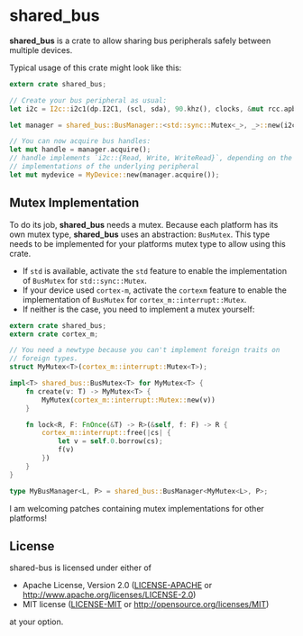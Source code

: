 # shared\_bus

**shared_bus** is a crate to allow sharing bus peripherals safely between multiple devices.

Typical usage of this crate might look like this:
```rust
extern crate shared_bus;

// Create your bus peripheral as usual:
let i2c = I2c::i2c1(dp.I2C1, (scl, sda), 90.khz(), clocks, &mut rcc.apb1);

let manager = shared_bus::BusManager::<std::sync::Mutex<_>, _>::new(i2c);

// You can now acquire bus handles:
let mut handle = manager.acquire();
// handle implements `i2c::{Read, Write, WriteRead}`, depending on the
// implementations of the underlying peripheral
let mut mydevice = MyDevice::new(manager.acquire());
```

## Mutex Implementation
To do its job, **shared_bus** needs a mutex. Because each platform has its own
mutex type, **shared_bus** uses an abstraction: `BusMutex`. This type
needs to be implemented for your platforms mutex type to allow using this
crate.

* If `std` is available, activate the `std` feature to enable the implementation
of `BusMutex` for `std::sync::Mutex`.
* If your device used `cortex-m`, activate the `cortexm` feature to enable the implementation
of `BusMutex` for `cortex_m::interrupt::Mutex`.
* If neither is the case, you need to implement a mutex yourself:

```rust
extern crate shared_bus;
extern crate cortex_m;

// You need a newtype because you can't implement foreign traits on
// foreign types.
struct MyMutex<T>(cortex_m::interrupt::Mutex<T>);

impl<T> shared_bus::BusMutex<T> for MyMutex<T> {
    fn create(v: T) -> MyMutex<T> {
        MyMutex(cortex_m::interrupt::Mutex::new(v))
    }

    fn lock<R, F: FnOnce(&T) -> R>(&self, f: F) -> R {
        cortex_m::interrupt::free(|cs| {
            let v = self.0.borrow(cs);
            f(v)
        })
    }
}

type MyBusManager<L, P> = shared_bus::BusManager<MyMutex<L>, P>;
```

I am welcoming patches containing mutex implementations for other platforms!

## License
shared-bus is licensed under either of

 * Apache License, Version 2.0 ([LICENSE-APACHE](LICENSE-APACHE) or http://www.apache.org/licenses/LICENSE-2.0)
 * MIT license ([LICENSE-MIT](LICENSE-MIT) or http://opensource.org/licenses/MIT)

at your option.
